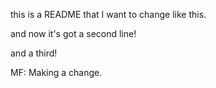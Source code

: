 this is a README that I want to change like this.

and now it's got a second line!

and a third!

MF: Making a change.
